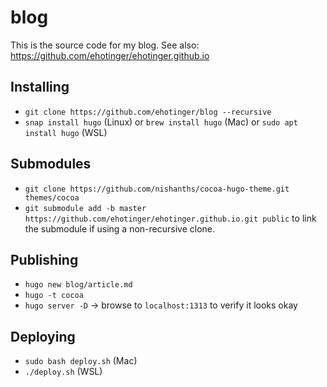 # blog

This is the source code for my blog. See also: https://github.com/ehotinger/ehotinger.github.io

## Installing

- `git clone https://github.com/ehotinger/blog --recursive`
- `snap install hugo` (Linux) or `brew install hugo` (Mac) or `sudo apt install hugo` (WSL)

## Submodules

- `git clone https://github.com/nishanths/cocoa-hugo-theme.git themes/cocoa`
- `git submodule add -b master https://github.com/ehotinger/ehotinger.github.io.git public` to link the submodule if using a non-recursive clone.

## Publishing

- `hugo new blog/article.md`
- `hugo -t cocoa`
- `hugo server -D` -> browse to `localhost:1313` to verify it looks okay

## Deploying

- `sudo bash deploy.sh` (Mac)
- `./deploy.sh` (WSL)

